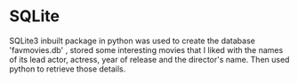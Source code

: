 # SQLite
SQLite3 inbuilt package in python was used to create the database 'favmovies.db' ,  stored some interesting movies that I liked with the names of its lead actor, actress, year of release and the director's name. Then used python to retrieve those details.


